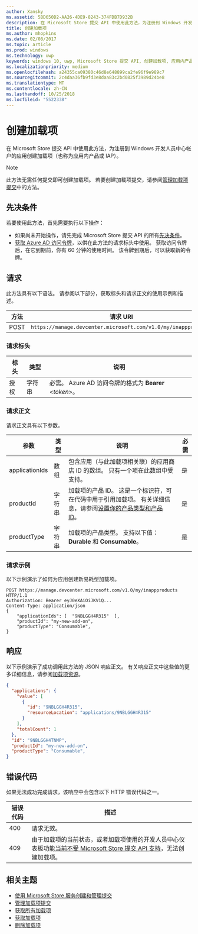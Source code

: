```yaml
---
author: Xansky
ms.assetid: 5BD650D2-AA26-4DE9-8243-374FDB7D932B
description: 在 Microsoft Store 提交 API 中使用此方法，为注册到 Windows 开发人员中心帐户的应用创建加载项。
title: 创建加载项
ms.author: mhopkins
ms.date: 02/08/2017
ms.topic: article
ms.prod: windows
ms.technology: uwp
keywords: windows 10, uwp, Microsoft Store 提交 API, 创建加载项, 应用内产品, IAP
ms.localizationpriority: medium
ms.openlocfilehash: a24355ca09380c46d8e648899ca2fe96f9e989c7
ms.sourcegitcommit: 2c4daa36fb9fd3e8daa83c2bd0825f3989d24be8
ms.translationtype: MT
ms.contentlocale: zh-CN
ms.lasthandoff: 10/25/2018
ms.locfileid: "5522338"
---
```

# <a name="create-an-add-on"></a>创建加载项

在 Microsoft Store 提交 API 中使用此方法，为注册到 Windows 开发人员中心帐户的应用创建加载项（也称为应用内产品或 IAP）。

> [!NOTE]
> 此方法无需任何提交即可创建加载项。 若要创建加载项提交，请参阅[管理加载项提交](manage-add-on-submissions.md)中的方法。

## <a name="prerequisites"></a>先决条件

若要使用此方法，首先需要执行以下操作：

* 如果尚未开始操作，请先完成 Microsoft Store 提交 API 的所有[先决条件](create-and-manage-submissions-using-windows-store-services.md#prerequisites)。
* [获取 Azure AD 访问令牌](create-and-manage-submissions-using-windows-store-services.md#obtain-an-azure-ad-access-token)，以供在此方法的请求标头中使用。 获取访问令牌后，在它到期前，你有 60 分钟的使用时间。 该令牌到期后，可以获取新的令牌。

## <a name="request"></a>请求

此方法具有以下语法。 请参阅以下部分，获取标头和请求正文的使用示例和描述。

| 方法 | 请求 URI                                                      |
|--------|------------------------------------------------------------------|
| POST    | ```https://manage.devcenter.microsoft.com/v1.0/my/inappproducts``` |


### <a name="request-header"></a>请求标头

| 标头        | 类型   | 说明                                                                 |
|---------------|--------|-----------------------------------------------------------------------------|
| 授权 | 字符串 | 必需。 Azure AD 访问令牌的格式为 **Bearer** &lt;*token*&gt;。 |


### <a name="request-body"></a>请求正文

请求正文具有以下参数。

|  参数  |  类型  |  说明  |  必需  |
|------|------|------|------|
|  applicationIds  |  数组  |  包含应用（与此加载项相关联）的应用商店 ID 的数组。 只有一个项在此数组中受支持。   |  是  |
|  productId  |  字符串  |  加载项的产品 ID。 这是一个标识符，可在代码中用于引用加载项。 有关详细信息，请参阅[设置你的产品类型和产品 ID](https://msdn.microsoft.com/windows/uwp/publish/set-your-iap-product-id)。  |  是  |
|  productType  |  字符串  |  加载项的产品类型。 支持以下值：**Durable** 和 **Consumable**。  |  是  |


### <a name="request-example"></a>请求示例

以下示例演示了如何为应用创建新易耗型加载项。

```syntax
POST https://manage.devcenter.microsoft.com/v1.0/my/inappproducts HTTP/1.1
Authorization: Bearer eyJ0eXAiOiJKV1Q...
Content-Type: application/json
{
    "applicationIds": [  "9NBLGGH4R315"  ],
    "productId": "my-new-add-on",
    "productType": "Consumable",
}
```

## <a name="response"></a>响应

以下示例演示了成功调用此方法的 JSON 响应正文。 有关响应正文中这些值的更多详细信息，请参阅[加载项资源](manage-add-ons.md#add-on-object)。

```json
{
  "applications": {
    "value": [
      {
        "id": "9NBLGGH4R315",
        "resourceLocation": "applications/9NBLGGH4R315"
      }
    ],
    "totalCount": 1
  },
  "id": "9NBLGGH4TNMP",
  "productId": "my-new-add-on",
  "productType": "Consumable",
}
```

## <a name="error-codes"></a>错误代码

如果无法成功完成请求，该响应中会包含以下 HTTP 错误代码之一。

| 错误代码 |  描述                                                                                                                                                                           |
|--------|------------------|
| 400  | 请求无效。 |
| 409  | 由于加载项的当前状态，或者加载项使用的开发人员中心仪表板功能[当前不受 Microsoft Store 提交 API 支持](create-and-manage-submissions-using-windows-store-services.md#not_supported)，无法创建加载项。 |   


## <a name="related-topics"></a>相关主题

* [使用 Microsoft Store 服务创建和管理提交](create-and-manage-submissions-using-windows-store-services.md)
* [管理加载项提交](manage-add-on-submissions.md)
* [获取所有加载项](get-all-add-ons.md)
* [获取加载项](get-an-add-on.md)
* [删除加载项](delete-an-add-on.md)
